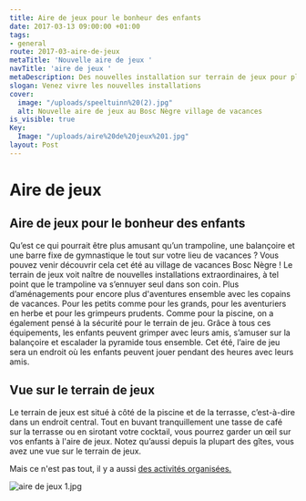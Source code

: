 ```yaml
---
title: Aire de jeux pour le bonheur des enfants
date: 2017-03-13 09:00:00 +01:00
tags:
- general
route: 2017-03-aire-de-jeux
metaTitle: 'Nouvelle aire de jeux '
navTitle: 'aire de jeux '
metaDescription: Des nouvelles installation sur terrain de jeux pour plus de joie
slogan: Venez vivre les nouvelles installations
cover:
  image: "/uploads/speeltuinn%20(2).jpg"
  alt: Nouvelle aire de jeux au Bosc Nègre village de vacances
is_visible: true
Key:
  Image: "/uploads/aire%20de%20jeux%201.jpg"
layout: Post
---
```


# Aire de jeux

## Aire de jeux pour le bonheur des enfants

Qu’est ce qui pourrait être plus amusant qu’un trampoline, une balançoire et une barre fixe de gymnastique le tout sur votre lieu de vacances ? Vous pouvez venir découvrir cela cet été au village de vacances Bosc Nègre ! Le terrain de jeux voit naître de nouvelles installations extraordinaires, à tel point que le trampoline va s’ennuyer seul dans son coin. 
Plus d’aménagements pour encore plus d'aventures ensemble avec les copains de vacances. 
Pour les petits comme pour les grands, pour les aventuriers en herbe et pour les grimpeurs prudents. Comme pour la piscine, on a également pensé à la sécurité pour le terrain de jeu. Grâce à tous ces équipements, les enfants peuvent grimper avec leurs amis, s’amuser sur la balançoire et escalader la pyramide tous ensemble.  Cet été, l’aire de jeu sera un endroit où les enfants peuvent jouer pendant des heures avec leurs amis.

## Vue sur le terrain de jeux
Le terrain de jeux est situé à côté de la piscine et de la terrasse, c’est-à-dire dans un endroit central. Tout en buvant tranquillement une tasse de café sur la terrasse ou en sirotant votre cocktail, vous pourrez garder un œil sur vos enfants à l'aire de jeux. Notez qu’aussi depuis la plupart des gîtes, vous avez une vue sur le terrain de jeux.

Mais ce n'est pas tout, il y a aussi [des activités organisées.](https://www.boscnegre-vacances.com/animations/)

![aire de jeux 1.jpg](/uploads/aire%20de%20jeux%201.jpg)

